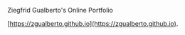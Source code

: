 Ziegfrid Gualberto's Online Portfolio

[https://zgualberto.github.io](https://zgualberto.github.io).
